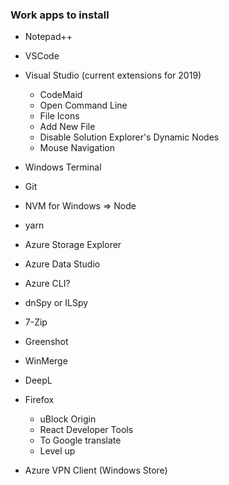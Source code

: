 ### Work apps to install


- Notepad++
- VSCode
- Visual Studio (current extensions for 2019)
  - CodeMaid
  - Open Command Line
  - File Icons
  - Add New File
  - Disable Solution Explorer's Dynamic Nodes
  - Mouse Navigation

- Windows Terminal

- Git
- NVM for Windows => Node
- yarn

- Azure Storage Explorer
- Azure Data Studio
- Azure CLI?

- dnSpy or ILSpy

- 7-Zip
- Greenshot
- WinMerge
- DeepL

- Firefox
  - uBlock Origin
  - React Developer Tools
  - To Google translate
  - Level up

- Azure VPN Client (Windows Store)
